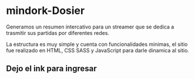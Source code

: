 # mindork-Dosier


Generamos un resumen intercativo para un streamer que se dedica a trasmitir sus partidas por diferentes redes.

La estructura es muy simple y cuenta con funcionalidades minimas, el sitio fue realizado en HTML, CSS SASS y JavaScript para darle dinamica al sitio.

<h2>Dejo el ink para ingresar </h2>

